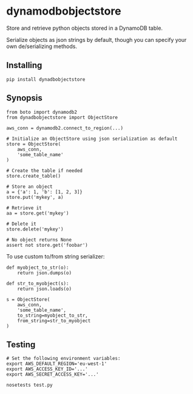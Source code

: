 # dynamodbobjectstore

Store and retrieve python objects stored in a DynamoDB table.

Serialize objects as json strings by default, though you can specify your own
de/serializing methods.

## Installing

```
pip install dynadbobjectstore
```

## Synopsis

```
from boto import dynamodb2
from dynadbobjectstore import ObjectStore

aws_conn = dynamodb2.connect_to_region(...)

# Initialize an ObjectStore using json serialization as default
store = ObjectStore(
    aws_conn,
    'some_table_name'
)

# Create the table if needed
store.create_table()

# Store an object
a = {'a': 1, 'b': [1, 2, 3]}
store.put('mykey', a)

# Retrieve it
aa = store.get('mykey')

# Delete it
store.delete('mykey')

# No object returns None
assert not store.get('foobar')
```

To use custom to/from string serializer:

```
def myobject_to_str(o):
    return json.dumps(o)

def str_to_myobject(s):
    return json.loads(o)

s = ObjectStore(
    aws_conn,
    'some_table_name',
    to_string=myobject_to_str,
    from_string=str_to_myobject
)
```

## Testing

```
# Set the following environment variables:
export AWS_DEFAULT_REGION='eu-west-1'
export AWS_ACCESS_KEY_ID='...'
export AWS_SECRET_ACCESS_KEY='...'

nosetests test.py
```